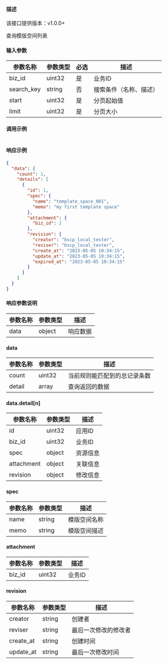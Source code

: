 #### 描述

该接口提供版本：v1.0.0+

查询模版空间列表

#### 输入参数

| 参数名称       | 参数类型   | 必选  | 描述    |
|------------|--------|-----|-------|
| biz_id     | uint32 | 是   | 业务ID  |
| search_key | string | 否   | 搜索条件（名称、描述）   |
| start      | uint32 | 是   | 分页起始值 |
| limit      | uint32 | 是   | 分页大小  |


#### 调用示例

```json

```

#### 响应示例

```json
{
  "data": {
    "count": 1,
    "details": [
      {
        "id": 1,
        "spec": {
          "name": "template_space_001",
          "memo": "my first template space"
        },
        "attachment": {
          "biz_id": 2
        },
        "revision": {
          "creator": "bscp_local_tester",
          "reviser": "bscp_local_tester",
          "create_at": "2023-05-05 10:34:15",
          "update_at": "2023-05-05 10:34:15",
          "expired_at": "2023-05-05 10:34:15"
        }
      }
    ]
  }
}
```

#### 响应参数说明

| 参数名称 | 参数类型   | 描述   |
|------|--------|------|
| data | object | 响应数据 |

#### data

| 参数名称   | 参数类型   | 描述             |
|--------|--------|----------------|
| count  | uint32 | 当前规则能匹配到的总记录条数 |
| detail | array  | 查询返回的数据        |

#### data.detail[n]

| 参数名称       | 参数类型   | 描述   |
|------------|--------|------|
| id         | uint32 | 应用ID |
| biz_id     | uint32 | 业务ID |
| spec       | object | 资源信息 |
| attachment | object | 关联信息 |
| revision   | object | 修改信息 |

#### spec

| 参数名称 | 参数类型   | 描述     |
|------|--------|--------|
| name | string | 模版空间名称 |
| memo | string | 模版空间描述 |

#### attachment

| 参数名称   | 参数类型   | 描述   |
|--------|--------|------|
| biz_id | uint32 | 业务ID |

#### revision

| 参数名称      | 参数类型   | 描述         |
|-----------|--------|------------|
| creator   | string | 创建者        |
| reviser   | string | 最后一次修改的修改者 |
| create_at | string | 创建时间       |
| update_at | string | 最后一次修改时间   |
